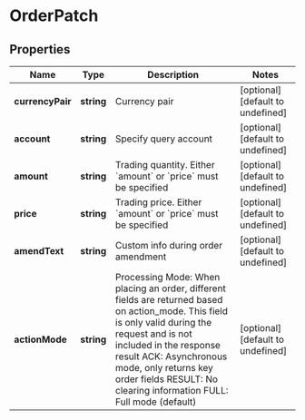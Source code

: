 # OrderPatch

## Properties

Name | Type | Description | Notes
------------ | ------------- | ------------- | -------------
**currencyPair** | **string** | Currency pair | [optional] [default to undefined]
**account** | **string** | Specify query account | [optional] [default to undefined]
**amount** | **string** | Trading quantity. Either &#x60;amount&#x60; or &#x60;price&#x60; must be specified | [optional] [default to undefined]
**price** | **string** | Trading price. Either &#x60;amount&#x60; or &#x60;price&#x60; must be specified | [optional] [default to undefined]
**amendText** | **string** | Custom info during order amendment | [optional] [default to undefined]
**actionMode** | **string** | Processing Mode: When placing an order, different fields are returned based on action_mode. This field is only valid during the request and is not included in the response result ACK: Asynchronous mode, only returns key order fields RESULT: No clearing information FULL: Full mode (default) | [optional] [default to undefined]


